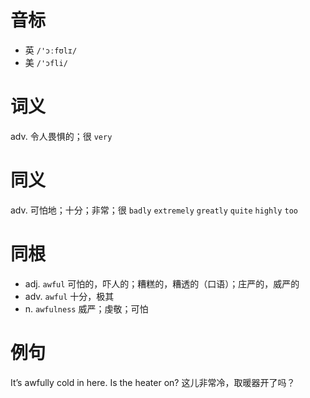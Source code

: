 # 音标

- 英 `/'ɔːfʊlɪ/`
- 美 `/'ɔfli/`

# 词义

adv. 令人畏惧的；很
`very`

# 同义

adv. 可怕地；十分；非常；很
`badly` `extremely` `greatly` `quite` `highly` `too`

# 同根

- adj. `awful` 可怕的，吓人的；糟糕的，糟透的（口语）；庄严的，威严的
- adv. `awful` 十分，极其
- n. `awfulness` 威严；虔敬；可怕

# 例句

It’s awfully cold in here. Is the heater on?
这儿非常冷，取暖器开了吗？


